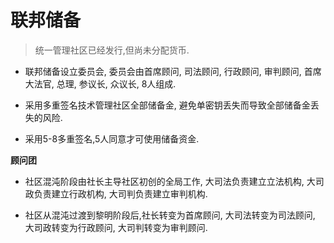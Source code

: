# 联邦储备

> 统一管理社区已经发行,但尚未分配货币.

* 联邦储备设立委员会, 委员会由首席顾问, 司法顾问, 行政顾问, 审判顾问, 首席大法官, 总理, 参议长, 众议长, 8人组成.

* 采用多重签名技术管理社区全部储备金, 避免单密钥丢失而导致全部储备金丢失的风险.

* 采用5-8多重签名,5人同意才可使用储备资金.

**顾问团**

* 社区混沌阶段由社长主导社区初创的全局工作, 大司法负责建立立法机构, 大司政负责建立行政机构, 大司判负责建立审判机构.

* 社区从混沌过渡到黎明阶段后,社长转变为首席顾问, 大司法转变为司法顾问, 大司政转变为行政顾问, 大司判转变为审判顾问.